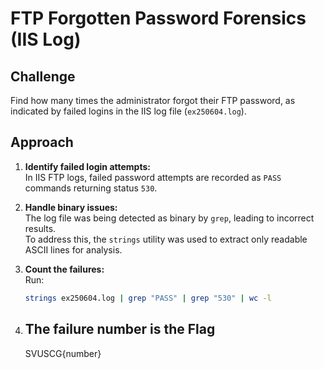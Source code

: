 # FTP Forgotten Password Forensics (IIS Log)

## Challenge
Find how many times the administrator forgot their FTP password, as indicated by failed logins in the IIS log file (`ex250604.log`).

## Approach
1. **Identify failed login attempts:**  
   In IIS FTP logs, failed password attempts are recorded as `PASS` commands returning status `530`.

2. **Handle binary issues:**  
   The log file was being detected as binary by `grep`, leading to incorrect results.  
   To address this, the `strings` utility was used to extract only readable ASCII lines for analysis.

3. **Count the failures:**  
   Run:
   ```bash
   strings ex250604.log | grep "PASS" | grep "530" | wc -l
    ```
4. ## The failure number is the Flag
    SVUSCG{number}